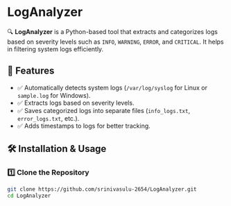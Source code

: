 # LogAnalyzer

🔍 **LogAnalyzer** is a Python-based tool that extracts and categorizes logs based on severity levels such as `INFO`, `WARNING`, `ERROR`, and `CRITICAL`. It helps in filtering system logs efficiently.

## 🚀 Features
- ✅ Automatically detects system logs (`/var/log/syslog` for Linux or `sample.log` for Windows).
- ✅ Extracts logs based on severity levels.
- ✅ Saves categorized logs into separate files (`info_logs.txt`, `error_logs.txt`, etc.).
- ✅ Adds timestamps to logs for better tracking.

## 🛠 Installation & Usage

### 1️⃣ Clone the Repository
```sh
git clone https://github.com/srinivasulu-2654/LogAnalyzer.git
cd LogAnalyzer
